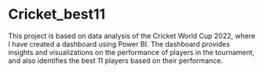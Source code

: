 # Cricket_best11
This project is based on data analysis of the Cricket World Cup 2022, where I have created a dashboard using Power BI. The dashboard provides insights and visualizations on the performance of players in the tournament, and also identifies the best 11 players based on their performance.
